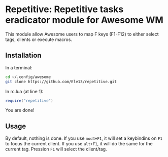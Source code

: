 Repetitive: Repetitive tasks eradicator module for Awesome WM
=============================================================

This module allow Awesome users to map F keys (F1-F12) to either select tags, clients or execute macros.

## Installation

In a terminal:

```sh
cd ~/.config/awesome
git clone https://github.com/Elv13/repetitive.git
```

In rc.lua (at line 1):
```lua
require("repetitive")
```

You are done!

## Usage

By default, nothing is done. If you use `mod4+F1`, it will set a keybindins 
on `F1` to focus the current client. If you use `alt+F1`, it will do the same
for the current tag. Pression `F1` will select the client/tag.
